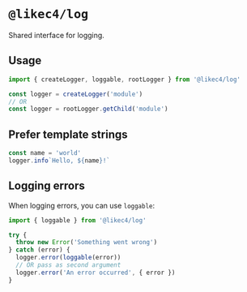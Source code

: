 # `@likec4/log`

Shared interface for logging.

## Usage

```ts
import { createLogger, loggable, rootLogger } from '@likec4/log'

const logger = createLogger('module')
// OR
const logger = rootLogger.getChild('module')
```

## Prefer template strings

```ts
const name = 'world'
logger.info`Hello, ${name}!`
```

## Logging errors

When logging errors, you can use `loggable`:

```ts
import { loggable } from '@likec4/log'

try {
  throw new Error('Something went wrong')
} catch (error) {
  logger.error(loggable(error))
  // OR pass as second argument
  logger.error('An error occurred', { error })
}
```
